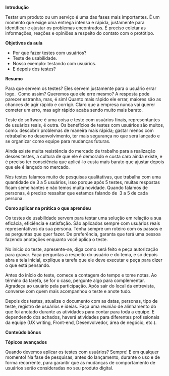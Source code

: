 **Introdução**

Testar um produto ou um serviço é uma das fases mais importantes. É um momento que exige uma entrega intensa e rápida, justamente para identificar e ajustar os problemas encontrados. É preciso coletar as informações, reações e opiniões a respeito do contato com o protótipo.

**Objetivos da aula**

-   Por que fazer testes com usuários?
-   Teste de usabilidade.
-   Nosso exemplo: testando com usuários.
-   E depois dos testes?

**Resumo**

Para que servem os testes? Eles servem justamente para o usuário errar logo.  Como assim? Queremos que ele erre mesmo? A resposta pode parecer estranha, mas, é sim! Quanto mais rápido ele errar, maiores são as chances de agir rápido e corrigir. Claro que a empresa nunca vai querer cometer um erro, mas agir rápido acaba sendo muito mais barato.

Teste de software é uma coisa e teste com usuários finais, representantes de usuários reais, é outra. Os benefícios de testes com usuários são muitos, como: descobrir problemas de maneira mais rápida; gastar menos com retrabalho no desenvolvimento, ter mais segurança no que será lançado e se organizar como equipe para mudanças futuras.

Ainda existe muita resistência do mercado de trabalho para a realização desses testes, a cultura de que ele é demorado e custa caro ainda existe, e é preciso ter consciência que aplicá-lo custa mais barato que ajustar depois que ele é lançado no mercado.

Nos testes falamos muito de pesquisas qualitativas, que trabalha com uma quantidade de 3 a 5 usuários, isso porque após 5 testes, muitas respostas ficam semelhantes e não temos muita novidade. Quando falamos de personas, é preciso ressaltar que estamos falando de  3 a 5 de cada persona.

**Como aplicar na prática o que aprendeu**

Os testes de usabilidade servem para testar uma solução em relação a sua eficácia, eficiência e satisfação. São aplicados sempre com usuários reais representativos da sua persona. Tenha sempre um roteiro com os passos e as perguntas que quer fazer. De preferência, garanta que terá uma pessoa fazendo anotações enquanto você aplica o teste.

No início do teste, apresente-se, diga como será feito e peça autorização para gravar. Faça perguntas a respeito do usuário e do tema, e só depois abra a tela inicial, explique a tarefa que ele deve executar e peça para dizer o que está pensando.

Antes do início do teste, comece a contagem do tempo e tome notas. Ao término da tarefa, se for o caso, pergunte algo para complementar. Agradeça ao usuário pela participação. Após sair do local da entrevista, converse com quem mais acompanhou o teste e anote tudo.

Depois dos testes, atualize o documento com as datas, personas, tipo de teste, registro de usuários e ideias. Faça uma reunião de alinhamento do que foi anotado durante as atividades para contar para toda a equipe. E dependendo dos achados, haverá atividades para diferentes profissionais da equipe (UX writing, Front-end, Desenvolvedor, área de negócio, etc.).

**Conteúdo bônus**

**Tópicos avançados**

Quando devemos aplicar os testes com usuários? Sempre! E em qualquer momento! Na fase de pesquisas, antes do lançamento, durante o uso e de forma recorrente, para garantir que as mudanças de comportamento de usuários serão consideradas no seu produto digital.